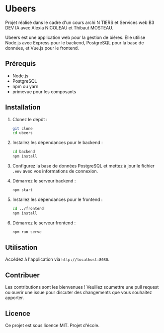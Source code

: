 # Ubeers

Projet réalisé dans le cadre d'un cours archi N TIERS et Services web B3 DEV IA avec Alexia NICOLEAU et Thibaut MOSTEAU.

Ubeers est une application web pour la gestion de bières. Elle utilise Node.js avec Express pour le backend, PostgreSQL pour la base de données, et Vue.js pour le frontend.

## Prérequis

- Node.js
- PostgreSQL
- npm ou yarn
- primevue pour les composants

## Installation

1. Clonez le dépôt :
    ```bash
    git clone
    cd ubeers
    ```

2. Installez les dépendances pour le backend :
    ```bash
    cd backend
    npm install
    ```

3. Configurez la base de données PostgreSQL et mettez à jour le fichier `.env` avec vos informations de connexion.

4. Démarrez le serveur backend :
    ```bash
    npm start
    ```

5. Installez les dépendances pour le frontend :
    ```bash
    cd ../frontend
    npm install
    ```

6. Démarrez le serveur frontend :
    ```bash
    npm run serve
    ```

## Utilisation

Accédez à l'application via `http://localhost:8080`.

## Contribuer

Les contributions sont les bienvenues ! Veuillez soumettre une pull request ou ouvrir une issue pour discuter des changements que vous souhaitez apporter.

## Licence

Ce projet est sous licence MIT. Projet d'école.
